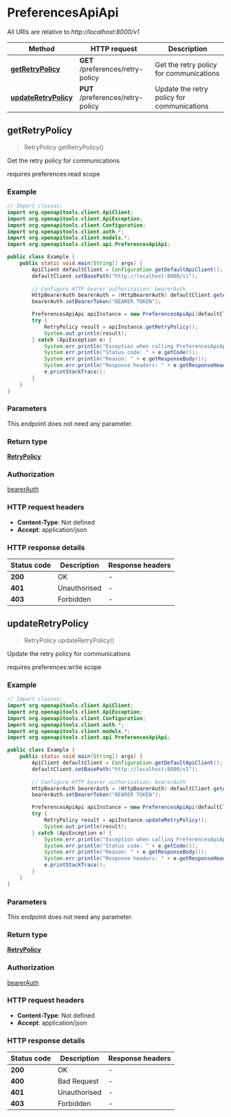 # PreferencesApiApi

All URIs are relative to *http://localhost:8000/v1*

| Method | HTTP request | Description |
|------------- | ------------- | -------------|
| [**getRetryPolicy**](PreferencesApiApi.md#getRetryPolicy) | **GET** /preferences/retry-policy | Get the retry policy for communications |
| [**updateRetryPolicy**](PreferencesApiApi.md#updateRetryPolicy) | **PUT** /preferences/retry-policy | Update the retry policy for communications |



## getRetryPolicy

> RetryPolicy getRetryPolicy()

Get the retry policy for communications

requires preferences:read scope

### Example

```java
// Import classes:
import org.openapitools.client.ApiClient;
import org.openapitools.client.ApiException;
import org.openapitools.client.Configuration;
import org.openapitools.client.auth.*;
import org.openapitools.client.models.*;
import org.openapitools.client.api.PreferencesApiApi;

public class Example {
    public static void main(String[] args) {
        ApiClient defaultClient = Configuration.getDefaultApiClient();
        defaultClient.setBasePath("http://localhost:8000/v1");
        
        // Configure HTTP bearer authorization: bearerAuth
        HttpBearerAuth bearerAuth = (HttpBearerAuth) defaultClient.getAuthentication("bearerAuth");
        bearerAuth.setBearerToken("BEARER TOKEN");

        PreferencesApiApi apiInstance = new PreferencesApiApi(defaultClient);
        try {
            RetryPolicy result = apiInstance.getRetryPolicy();
            System.out.println(result);
        } catch (ApiException e) {
            System.err.println("Exception when calling PreferencesApiApi#getRetryPolicy");
            System.err.println("Status code: " + e.getCode());
            System.err.println("Reason: " + e.getResponseBody());
            System.err.println("Response headers: " + e.getResponseHeaders());
            e.printStackTrace();
        }
    }
}
```

### Parameters

This endpoint does not need any parameter.

### Return type

[**RetryPolicy**](RetryPolicy.md)

### Authorization

[bearerAuth](../README.md#bearerAuth)

### HTTP request headers

- **Content-Type**: Not defined
- **Accept**: application/json


### HTTP response details
| Status code | Description | Response headers |
|-------------|-------------|------------------|
| **200** | OK |  -  |
| **401** | Unauthorised |  -  |
| **403** | Forbidden |  -  |


## updateRetryPolicy

> RetryPolicy updateRetryPolicy()

Update the retry policy for communications

requires preferences:write scope

### Example

```java
// Import classes:
import org.openapitools.client.ApiClient;
import org.openapitools.client.ApiException;
import org.openapitools.client.Configuration;
import org.openapitools.client.auth.*;
import org.openapitools.client.models.*;
import org.openapitools.client.api.PreferencesApiApi;

public class Example {
    public static void main(String[] args) {
        ApiClient defaultClient = Configuration.getDefaultApiClient();
        defaultClient.setBasePath("http://localhost:8000/v1");
        
        // Configure HTTP bearer authorization: bearerAuth
        HttpBearerAuth bearerAuth = (HttpBearerAuth) defaultClient.getAuthentication("bearerAuth");
        bearerAuth.setBearerToken("BEARER TOKEN");

        PreferencesApiApi apiInstance = new PreferencesApiApi(defaultClient);
        try {
            RetryPolicy result = apiInstance.updateRetryPolicy();
            System.out.println(result);
        } catch (ApiException e) {
            System.err.println("Exception when calling PreferencesApiApi#updateRetryPolicy");
            System.err.println("Status code: " + e.getCode());
            System.err.println("Reason: " + e.getResponseBody());
            System.err.println("Response headers: " + e.getResponseHeaders());
            e.printStackTrace();
        }
    }
}
```

### Parameters

This endpoint does not need any parameter.

### Return type

[**RetryPolicy**](RetryPolicy.md)

### Authorization

[bearerAuth](../README.md#bearerAuth)

### HTTP request headers

- **Content-Type**: Not defined
- **Accept**: application/json


### HTTP response details
| Status code | Description | Response headers |
|-------------|-------------|------------------|
| **200** | OK |  -  |
| **400** | Bad Request |  -  |
| **401** | Unauthorised |  -  |
| **403** | Forbidden |  -  |

